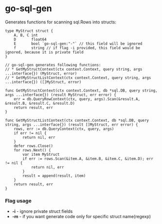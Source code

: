 # go-sql-gen

Generates functions for scanning sql.Rows into structs:

```golang
type MyStruct struct {
    A, B, C int
    D       float64
    E       bool `go-sql-gen:"-"` // this field will be ignored
    f       string // if flag -i provided, this field would be ignored, because it is private field
}

// go-sql-gen generates following functions:
// * GetMyStructContext(ctx context.Context, query string, args ...interface{}) (MyStruct, error)
// * GetMyStructListContext(ctx context.Context, query string, args ...interface{}) ([]MyStruct, error)

func GetMyStructContext(ctx context.Context, db *sql.DB, query string, args ...interface{}) (result MyStruct, err error) {
    err = db.QueryRowContext(ctx, query, args).Scan(&result.A, &result.B, &result.C, &result.D)
    return result, err
}

func GetMyStructListContext(ctx context.Context, db *sql.DB, query string, args ...interface{}) (result []MyStruct, err error) {
    rows, err := db.QueryContext(ctx, query, args)
    if err != nil {
        return nil, err
    }
    defer rows.Close()  
    for rows.Next() {
        var item MyStruct
        if err := rows.Scan(&item.A, &item.B, &item.C, &item.D); err != nil {
            return nil, err
        }
        result = append(result, item)
    }
    return result, err
}

```

### Flag usage
 + **-i** - ignore private struct fields
 + **-m** - if you want generate code only for specific struct name(regexp)
